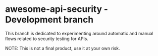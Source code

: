 # awesome-api-security - Development branch 

This branch is dedicated to experimenting around automatic and manual flows related to security testing for APIs.

NOTE: This is not a final product, use it at your own risk.
